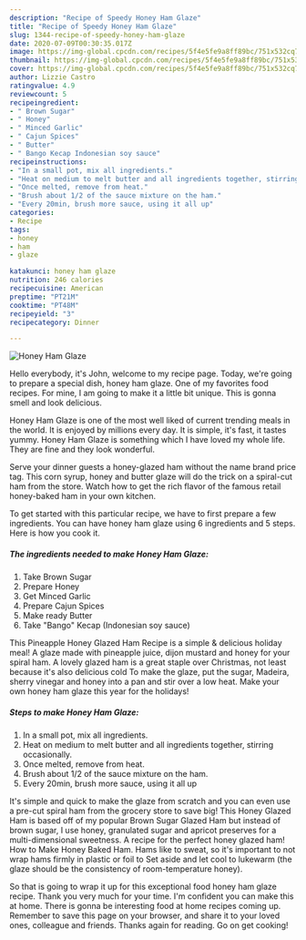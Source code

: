 ```yaml
---
description: "Recipe of Speedy Honey Ham Glaze"
title: "Recipe of Speedy Honey Ham Glaze"
slug: 1344-recipe-of-speedy-honey-ham-glaze
date: 2020-07-09T00:30:35.017Z
image: https://img-global.cpcdn.com/recipes/5f4e5fe9a8ff89bc/751x532cq70/honey-ham-glaze-recipe-main-photo.jpg
thumbnail: https://img-global.cpcdn.com/recipes/5f4e5fe9a8ff89bc/751x532cq70/honey-ham-glaze-recipe-main-photo.jpg
cover: https://img-global.cpcdn.com/recipes/5f4e5fe9a8ff89bc/751x532cq70/honey-ham-glaze-recipe-main-photo.jpg
author: Lizzie Castro
ratingvalue: 4.9
reviewcount: 5
recipeingredient:
- " Brown Sugar"
- " Honey"
- " Minced Garlic"
- " Cajun Spices"
- " Butter"
- " Bango Kecap Indonesian soy sauce"
recipeinstructions:
- "In a small pot, mix all ingredients."
- "Heat on medium to melt butter and all ingredients together, stirring occasionally."
- "Once melted, remove from heat."
- "Brush about 1/2 of the sauce mixture on the ham."
- "Every 20min, brush more sauce, using it all up"
categories:
- Recipe
tags:
- honey
- ham
- glaze

katakunci: honey ham glaze 
nutrition: 246 calories
recipecuisine: American
preptime: "PT21M"
cooktime: "PT48M"
recipeyield: "3"
recipecategory: Dinner

---
```



![Honey Ham Glaze](https://img-global.cpcdn.com/recipes/5f4e5fe9a8ff89bc/751x532cq70/honey-ham-glaze-recipe-main-photo.jpg)

Hello everybody, it's John, welcome to my recipe page. Today, we're going to prepare a special dish, honey ham glaze. One of my favorites food recipes. For mine, I am going to make it a little bit unique. This is gonna smell and look delicious.

Honey Ham Glaze is one of the most well liked of current trending meals in the world. It is enjoyed by millions every day. It is simple, it's fast, it tastes yummy. Honey Ham Glaze is something which I have loved my whole life. They are fine and they look wonderful.

Serve your dinner guests a honey-glazed ham without the name brand price tag. This corn syrup, honey and butter glaze will do the trick on a spiral-cut ham from the store. Watch how to get the rich flavor of the famous retail honey-baked ham in your own kitchen.


To get started with this particular recipe, we have to first prepare a few ingredients. You can have honey ham glaze using 6 ingredients and 5 steps. Here is how you cook it.

<!--inarticleads1-->

##### The ingredients needed to make Honey Ham Glaze:

1. Take  Brown Sugar
1. Prepare  Honey
1. Get  Minced Garlic
1. Prepare  Cajun Spices
1. Make ready  Butter
1. Take  &#34;Bango&#34; Kecap (Indonesian soy sauce)


This Pineapple Honey Glazed Ham Recipe is a simple &amp; delicious holiday meal! A glaze made with pineapple juice, dijon mustard and honey for your spiral ham. A lovely glazed ham is a great staple over Christmas, not least because it&#39;s also delicious cold To make the glaze, put the sugar, Madeira, sherry vinegar and honey into a pan and stir over a low heat. Make your own honey ham glaze this year for the holidays! 

<!--inarticleads2-->

##### Steps to make Honey Ham Glaze:

1. In a small pot, mix all ingredients.
1. Heat on medium to melt butter and all ingredients together, stirring occasionally.
1. Once melted, remove from heat.
1. Brush about 1/2 of the sauce mixture on the ham.
1. Every 20min, brush more sauce, using it all up


It&#39;s simple and quick to make the glaze from scratch and you can even use a pre-cut spiral ham from the grocery store to save big! This Honey Glazed Ham is based off of my popular Brown Sugar Glazed Ham but instead of brown sugar, I use honey, granulated sugar and apricot preserves for a multi-dimensional sweetness. A recipe for the perfect honey glazed ham! How to Make Honey Baked Ham. Hams like to sweat, so it&#39;s important to not wrap hams firmly in plastic or foil to Set aside and let cool to lukewarm (the glaze should be the consistency of room-temperature honey). 

So that is going to wrap it up for this exceptional food honey ham glaze recipe. Thank you very much for your time. I'm confident you can make this at home. There is gonna be interesting food at home recipes coming up. Remember to save this page on your browser, and share it to your loved ones, colleague and friends. Thanks again for reading. Go on get cooking!
